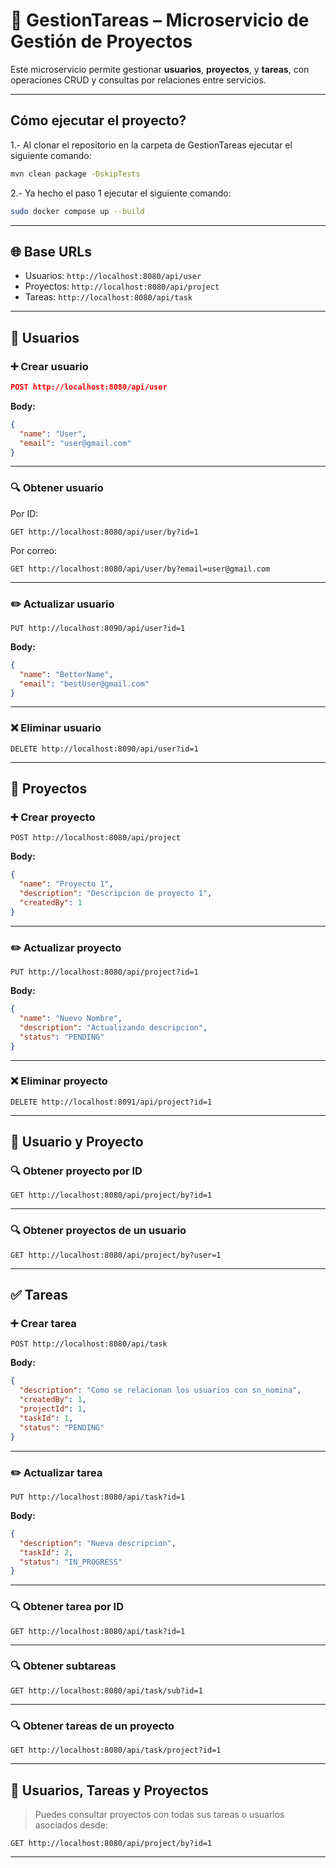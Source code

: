 # 📘 GestionTareas – Microservicio de Gestión de Proyectos

Este microservicio permite gestionar **usuarios**, **proyectos**, y **tareas**, con operaciones CRUD y consultas por relaciones entre servicios.

---

## Cómo ejecutar el proyecto?

1.- Al clonar el repositorio en la carpeta de GestionTareas ejecutar el siguiente comando:

``` bash
mvn clean package -DskipTests
```

2.- Ya hecho el paso 1 ejecutar el siguiente comando:

``` bash
sudo docker compose up --build
```

---

## 🌐 Base URLs

- Usuarios: `http://localhost:8080/api/user`
- Proyectos: `http://localhost:8080/api/project`
- Tareas: `http://localhost:8080/api/task`

---

## 👤 Usuarios

### ➕ Crear usuario

```json
POST http://localhost:8080/api/user
```

**Body:**
``` json
{
  "name": "User",
  "email": "user@gmail.com"
}
```

---
### 🔍 Obtener usuario

Por ID:

```http
GET http://localhost:8080/api/user/by?id=1
```

Por correo:

```http
GET http://localhost:8080/api/user/by?email=user@gmail.com
```

---

### ✏️ Actualizar usuario

```http
PUT http://localhost:8090/api/user?id=1
```

**Body:**

```json
{
  "name": "BetterName",
  "email": "bestUser@gmail.com"
}
```

---

### ❌ Eliminar usuario

```http
DELETE http://localhost:8090/api/user?id=1
```

---

## 📁 Proyectos

### ➕ Crear proyecto

```http
POST http://localhost:8080/api/project
```

**Body:**

```json
{
  "name": "Proyecto 1",
  "description": "Descripcion de proyecto 1",
  "createdBy": 1
}
```

---

### ✏️ Actualizar proyecto

```http
PUT http://localhost:8080/api/project?id=1
```

**Body:**

```json
{
  "name": "Nuevo Nombre",
  "description": "Actualizando descripcion",
  "status": "PENDING"
}
```

---

### ❌ Eliminar proyecto

```http
DELETE http://localhost:8091/api/project?id=1
```

---

## 🔗 Usuario y Proyecto

### 🔍 Obtener proyecto por ID

```http
GET http://localhost:8080/api/project/by?id=1
```

---

### 🔍 Obtener proyectos de un usuario

```http
GET http://localhost:8080/api/project/by?user=1
```

---

## ✅ Tareas

### ➕ Crear tarea

```http
POST http://localhost:8080/api/task
```

**Body:**

```json
{
  "description": "Como se relacionan los usuarios con sn_nomina",
  "createdBy": 1,
  "projectId": 1,
  "taskId": 1,
  "status": "PENDING"
}
```

---

### ✏️ Actualizar tarea

```http
PUT http://localhost:8080/api/task?id=1
```

**Body:**

```json
{
  "description": "Nueva descripcion",
  "taskId": 2,
  "status": "IN_PROGRESS"
}
```

---

### 🔍 Obtener tarea por ID

```http
GET http://localhost:8080/api/task?id=1
```

---

### 🔍 Obtener subtareas

```http
GET http://localhost:8080/api/task/sub?id=1
```

---

### 🔍 Obtener tareas de un proyecto

```http
GET http://localhost:8080/api/task/project?id=1
```

---

## 👥 Usuarios, Tareas y Proyectos

> Puedes consultar proyectos con todas sus tareas o usuarios asociados desde:

```http
GET http://localhost:8080/api/project/by?id=1
```

---
